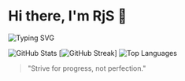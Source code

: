 # Hi there, I'm RjS 👋

![Typing SVG](https://readme-typing-svg.herokuapp.com?lines=Web+developer;Lifelong+learner)

![GitHub Stats](https://github-readme-stats.vercel.app/api?username=IRjSI&show_icons=true&theme=radical)
[![GitHub Streak](https://streak-stats.demolab.com/?user=RjS&theme=radical&hide_border=true)]
![Top Languages](https://github-readme-stats.vercel.app/api/top-langs/?username=IRjSI&layout=compact&theme=radical)


> "Strive for progress, not perfection."

